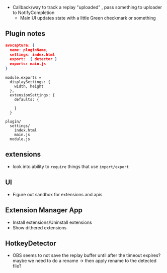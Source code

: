 - Callback/way to track a replay "uploaded" , pass something to uploader to NotifyCompletion
  - Main UI updates state with a little Green checkmark or something


## Plugin notes

```json
avocapture: {
  name: pluginName,
  settings: index.html
  export:  { detector }
  exports: main.js
}
```

```
module.exports = 
  displaySettings: {
    width, height
  },
  extensionSettings: {
    defaults: {
      
    }
  }
```

```
plugin/
  settings/
    index.html
    main.js
  module.js
```

## extensions

- look into ability to `require` things that use `import/export`

## UI

- Figure out sandbox for extensions and apis


## Extension Manager App

- Install extensions/Uninstall extensions
- Show dithered extensions

## HotkeyDetector

- OBS seems to not save the replay buffer until after the timeout expires? maybe we need to do a rename -> then apply rename to the detected file?
